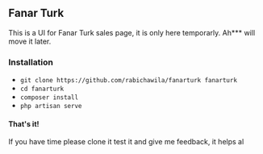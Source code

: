 ## Fanar Turk

This is a UI for Fanar Turk sales page, it is only here temporarly. Ah*** will move it later.


### Installation

- ```git clone https://github.com/rabichawila/fanarturk fanarturk```
- ```cd fanarturk```
- ```composer install```
- ```php artisan serve```

#### That's it!
If you have time please clone it test it and give me feedback, it helps al

